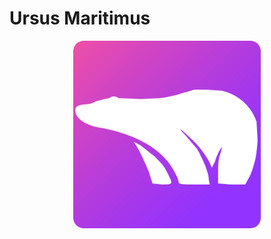 # Ursus Maritimus

<div align="center">
<img src="https://raw.githubusercontent.com/AutoMetaOS/Web/main/static/OUI/icons/ursus.svg" alt="amos" width="300px" height="300px"/>
</div>
